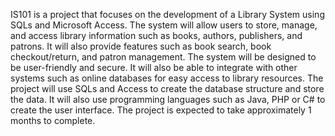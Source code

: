 IS101 is a project that focuses on the development of a Library System using SQLs and Microsoft Access. The system will allow users to store, manage, and access library information such as books, authors, publishers, and patrons. It will also provide features such as book search, book checkout/return, and patron management. The system will be designed to be user-friendly and secure. It will also be able to integrate with other systems such as online databases for easy access to library resources. The project will use SQLs and Access to create the database structure and store the data. It will also use programming languages such as Java, PHP or C# to create the user interface. The project is expected to take approximately 1 months to complete.
